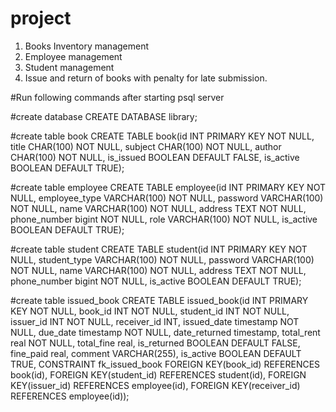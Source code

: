 # project
1. Books Inventory management
2. Employee management
3. Student management
4. Issue and return of books with penalty for late submission.


#Run following commands after starting psql server

#create database
CREATE DATABASE library;

#create table book
CREATE TABLE book(id INT PRIMARY KEY NOT NULL, title CHAR(100) NOT NULL, subject CHAR(100) NOT NULL, author CHAR(100) NOT NULL, is_issued BOOLEAN DEFAULT FALSE, is_active BOOLEAN DEFAULT TRUE);

#create table employee
CREATE TABLE employee(id INT PRIMARY KEY NOT NULL, employee_type VARCHAR(100) NOT NULL, password VARCHAR(100) NOT NULL, name VARCHAR(100) NOT NULL, address TEXT NOT NULL, phone_number bigint NOT NULL, role VARCHAR(100) NOT NULL, is_active BOOLEAN DEFAULT TRUE);

#create table student
CREATE TABLE student(id INT PRIMARY KEY NOT NULL, student_type VARCHAR(100) NOT NULL, password VARCHAR(100) NOT NULL, name VARCHAR(100) NOT NULL, address TEXT NOT NULL, phone_number bigint NOT NULL, is_active BOOLEAN DEFAULT TRUE);

#create table issued_book
CREATE TABLE issued_book(id INT PRIMARY KEY NOT NULL, book_id INT NOT NULL, student_id INT NOT NULL, issuer_id INT NOT NULL, receiver_id INT, issued_date timestamp NOT NULL, due_date timestamp NOT NULL, date_returned timestamp, total_rent real NOT NULL, total_fine real, is_returned BOOLEAN DEFAULT FALSE, fine_paid real, comment VARCHAR(255), is_active BOOLEAN DEFAULT TRUE, 
CONSTRAINT fk_issued_book FOREIGN KEY(book_id) REFERENCES book(id), FOREIGN KEY(student_id) REFERENCES student(id), FOREIGN KEY(issuer_id) REFERENCES employee(id), FOREIGN KEY(receiver_id) REFERENCES employee(id));
